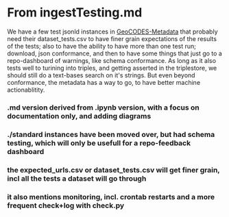 # From ingestTesting.md

We have a few test jsonld instances in 
[GeoCODES-Metadata](https://github.com/earthcube/GeoCODES-Metadatatree/main/metadata) that probably need their dataset_tests.csv to have finer grain expectations of the results of the tests; also to have the ability to have more than one test run; download, json conformance, and then to have some things that just go to a repo-dashboard of warnings, like schema conformance.
 As long as it also tests well to turining into triples, and getting asserted in the triplestore, we should still do a text-bases search on it's strings.
 But even beyond conformance, the metadata has a way to go, to have better machine actionablitity.

### .md version derived from .ipynb version, with a focus on documentation only, and adding diagrams
### ./standard instances have been moved over, but had schema testing, which will only be usefull for a repo-feedback dashboard
### the expected_urls.csv or dataset_tests.csv will get finer grain, incl all the tests a dataset will go through
### it also mentions monitoring, incl. crontab restarts and a more frequent check+log with check.py
